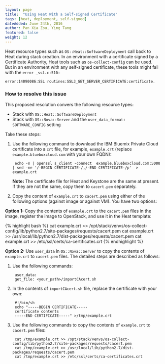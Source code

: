 ```yaml
---
layout: page
title:  "Using Heat With a Self-signed Certificate"
tags: [heat, deployment, self-signed]
dateAdded: June 24th, 2016
author: Pan Xia Zou, Ying Tang
featured: false
weight: 12
---
```


Heat resource types such as `OS::Heat::SoftwareDeployment` call back to Heat during stack creation. In an environment with a certificate signed by a Certificate Authority, Heat tools such as `os-collect-config` can be used. But in an environment with any self-signed certificate, these tools might fail with the `error _ssl.c:510:`

	error:14090086:SSL routines:SSL3_GET_SERVER_CERTIFICATE:certificate.


### How to resolve this issue

This proposed resolution convers the following resource types:

* Stack with `OS::Heat::SoftwareDeployment`
* Stack with `OS::Nova::Server` and the `user_data_format: SOFTWARE_CONFIG` setting

Take these steps:

1. Use the following command to download the IBM Bluemix Private Cloud certificate into a `crt` file, for example, `example.crt` (replace `example.blueboxcloud.com` with your own FQDN):
    
		echo -n | openssl s_client -connect  example.blueboxcloud.com:5000 | sed -ne '/-BEGIN CERTIFICATE-/,/-END CERTIFICATE-/p'  > example.crt

   
   **Note:** The certificate file for Heat and Keystone are the same at present. If they are not the same, copy them to `cacert.pem` separately.   

2. Copy the content of `example.crt` to `cacert.pem` using either of the following options (against image or against VM). You have two options: 

**Option 1:** Copy the contents of `example.crt` to the `cacert.pem` files in the image, register the image to OpenStack, and use it in the Heat template:

{% highlight bash %}
cat example.crt >> /opt/stack/venvs/os-collect-config/lib/python2.7/site-packages/requests/cacert.pem
cat example.crt >> /usr/local/lib/python2.7/dist-packages/requests/cacert.pem
cat example.crt >> /etc/ssl/certs/ca-certificates.crt
{% endhighlight %}

**Option 2:** Use `user_data` in `OS::Nova::Server` to copy the contents of `example.crt` to `cacert.pem` files. The detailed steps are described as follows: 


1. Use the following commands:

		user_data:
		get_file: <your_path>/importCAcert.sh

2. In the contents of `importCAcert.sh` file, replace the certificate with your own:

		#!/bin/sh
        echo "-----BEGIN CERTIFICATE-----
        certificate contents
        -----END CERTIFICATE-----" >/tmp/example.crt

3. Use the following commands to copy the contents of `example.crt` to `cacert.pem` files:

		cat /tmp/example.crt >> /opt/stack/venvs/os-collect-config/lib/python2.7/site-packages/requests/cacert.pem
		cat /tmp/example.crt >> /usr/local/lib/python2.7/dist-packages/requests/cacert.pem
		cat /tmp/example.crt >> /etc/ssl/certs/ca-certificates.crt

